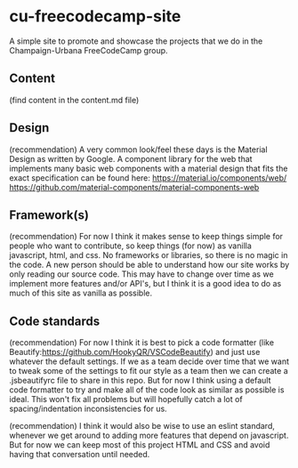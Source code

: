 # cu-freecodecamp-site
A simple site to promote and showcase the projects that we do in the Champaign-Urbana FreeCodeCamp group.

## Content
(find content in the content.md file)

## Design
(recommendation) A very common look/feel these days is the Material Design as written by Google. A component library for the web that implements many basic web components with a material design that fits the exact specification can be found here:
https://material.io/components/web/
https://github.com/material-components/material-components-web

## Framework(s)
(recommendation) For now I think it makes sense to keep things simple for people who want to contribute, so keep things (for now) as vanilla javascript, html, and css. No frameworks or libraries, so there is no magic in the code. A new person should be able to understand how our site works by only reading our source code. This may have to change over time as we implement more features and/or API's, but I think it is a good idea to do as much of this site as vanilla as possible.

## Code standards
(recommendation) For now I think it is best to pick a code formatter (like Beautify:https://github.com/HookyQR/VSCodeBeautify) and just use whatever the default settings. If we as a team decide over time that we want to tweak some of the settings to fit our style as a team then we can create a .jsbeautifyrc file to share in this repo. But for now I think using a default code formatter to try and make all of the code look as similar as possible is ideal. This won't fix all problems but will hopefully catch a lot of spacing/indentation inconsistencies for us.

(recommendation) I think it would also be wise to use an eslint standard, whenever we get around to adding more features that depend on javascript. But for now we can keep most of this project HTML and CSS and avoid having that conversation until needed.
